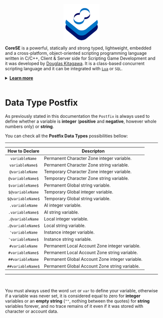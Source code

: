 <p align="center" >
<img src="https://raw.githubusercontent.com/sdkitagawa/corese/master/assets/img/logo.png" height="120px" alt="CoreSE Programming Language logo with 3 squares stacked diagonally in a counterclockwise direction each in a different color. The first is in white, the second is in azure and the third in a dark blue tone almost turning purple. And at the top of the 3 stacked squares there is the logo of the CoreSE programming language (which is pronounced Direction Course and Bearing) which are two letters C facing each other forming an infinity symbol and making a course. Each letter C has two different colors. In the letter C on the left at the top we have the dark blue tone and the azure tone at the bottom, while in the letter C on the right we have the opposite." title="CoresE Programming Language">
</p>

**CoreSE** is a powerful, statically and strong typed, lightweight, embedded and a cross-platform, object-oriented scripting programming language written in C/C++, Client & Server side for Scripting Game Development and it was developed by [Douglas Kitagawa](https://github.com/sdkitagawa). It is a class-based concurrent scripting language and it can be integrated with [`Lua`](https://github.com/lua/lua) or `SQL`.

<details>
<summary id="learn_more"><b><a href="#learn_more">Learn more</b></a></summary>
<ul>
	<li><a href="./hello_world.md">Hello World</a></li>
	<li><a href="./variables.md">Variables</a></li>
	<li><a href="./prefix_operator.md">Prefix Operator</a></li>
	<li><a href="./declaring_variables.md">Declaring Variables</a></li>
	<li><a href="./variable_scope.md">Variable Scope</a></li>
	<li><a href="./global_prefix.md">Global Prefix</a></li>
	<li><a href="./ai_prefix.md">AI Prefix</a></li>
	<li><a href="./global_prefix_constants.md">Global Prefix Constants</a></li>
	<li><a href="./local_prefix_constants.md">Local Prefix Constants</a></li>
	<li><a href="./instance_prefix.md">Instance Prefix</a></li>
	<li><a href="./data_type_postfix.md">Data Type Postfix</a></li>
	<li><a href="./array_data_type.md">Array Data Type</a></li>
	<li><a href="./if_and_else_statement.md">If & Else Statement</a></li>
	<li><a href="./switch_and_case_statement.md">Switch & Case Statement</a></li>
	<li><a href="./while_statement.md">While Statement</a></li>
	<li><a href="./for_statement.md">For Statement</a></li>
	<li><a href="./do_statement.md">Do Statement</a></li>
	<li><a href="./freeloop_statement.md">Freeloop Statement</a></li>
	<li><a href="./function_declarations.md">Function Declarations</a></li>
</ul>
</details>
<br />

# Data Type Postfix
As previously stated in this documentation the `Postfix` is always used to define whether a variable is **integer** (**positive** and **negative**, however whole numbers only) or **string**.

You can check all the **Postfix Data Types** possibilities bellow:

---
| <center>How to Declare</center> | <center>Descripton</center> |
| ----------- | ----------- |
| <center>`variableName`</center> | Permanent Character Zone integer variable. |
| <center>`variableName$`</center> | Permanent Character Zone string variable. |
| <center>`@variableName`</center> | Temporary Character Zone integer variable. |
| <center>`@variableName$`</center> | Temporary Character Zone string variable. |
| <center>`$variableName$`</center> | Permanent Global string variable. |
| <center>`$@variableName`</center> | Temporary Global integer variable. |
| <center>`$@variableName$`</center> | Temporary Global string variable. |
| <center>`.variableName`</center> | AI integer variable. |
| <center>`.variableName$`</center> | AI string variable. |
| <center>`.@variableName`</center> | Local integer variable. |
| <center>`.@variableName$`</center> | Local string variable. |
| <center>`'variableName`</center> | Instance integer variable. |
| <center>`'variableName$`</center> | Instance string variable. |
| <center>`#variableName`</center> | Permanent Local Account Zone integer variable. |
| <center>`#variableName$`</center> | Permanent Local Account Zone string variable. |
| <center>`##variableName`</center> | Permanent Global Account Zone integer variable. |
| <center>`##variableName$`</center> | Permanent Global Account Zone string variable. |
---
<br />

You must always used the word `set` or `var` to define your variable, otherwise if a variable was never set, it is considered equal to zero for **integer** variables or an **empty string** (`""`, nothing between the quotes) for **string** variables forever, and no trace remains of it even if it was stored with character or account data.
